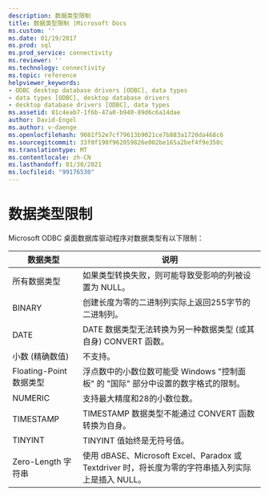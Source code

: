 ```yaml
---
description: 数据类型限制
title: 数据类型限制 |Microsoft Docs
ms.custom: ''
ms.date: 01/19/2017
ms.prod: sql
ms.prod_service: connectivity
ms.reviewer: ''
ms.technology: connectivity
ms.topic: reference
helpviewer_keywords:
- ODBC desktop database drivers [ODBC], data types
- data types [ODBC], desktop database drivers
- desktop database drivers [ODBC], data types
ms.assetid: 81c4eab7-1f6b-47a0-b940-89d6c6a14dae
author: David-Engel
ms.author: v-daenge
ms.openlocfilehash: 9081f52e7cf79613b9021ce7b883a1720da468c6
ms.sourcegitcommit: 33f0f190f962059826e002be165a2bef4f9e350c
ms.translationtype: MT
ms.contentlocale: zh-CN
ms.lasthandoff: 01/30/2021
ms.locfileid: "99176530"
---
```

# <a name="data-type-limitations"></a>数据类型限制
Microsoft ODBC 桌面数据库驱动程序对数据类型有以下限制：  
  
|数据类型|说明|  
|---------------|-----------------|  
|所有数据类型|如果类型转换失败，则可能导致受影响的列被设置为 NULL。|  
|BINARY|创建长度为零的二进制列实际上返回255字节的二进制列。|  
|DATE|DATE 数据类型无法转换为另一种数据类型 (或其自身) CONVERT 函数。|  
|小数 (精确数值) |不支持。|  
|Floating-Point 数据类型|浮点数中的小数位数可能受 Windows "控制面板" 的 "国际" 部分中设置的数字格式的限制。|  
|NUMERIC|支持最大精度和28的小数位数。|  
|TIMESTAMP|TIMESTAMP 数据类型不能通过 CONVERT 函数转换为自身。|  
|TINYINT|TINYINT 值始终是无符号值。|  
|Zero-Length 字符串|使用 dBASE、Microsoft Excel、Paradox 或 Textdriver 时，将长度为零的字符串插入列实际上是插入 NULL。|
